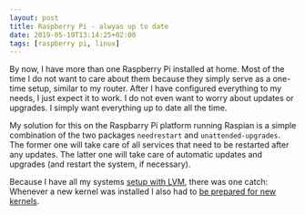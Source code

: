 ```yaml
---
layout: post
title: Raspberry Pi - alwyas up to date
date: 2019-05-19T13:14:25+02:00
tags: [raspberry pi, linux]
---
```


By now, I have more than one Raspberry Pi installed at home. Most of the time I do not want to care about them because they simply serve as a one-time setup, similar to my router. After I have configured everything to my needs, I just expect it to work. I do not even want to worry about updates or upgrades. I simply want everything up to date all the time.

My solution for this on the Raspbarry Pi platform running Raspian is a simple combination of the two packages `needrestart` and `unattended-upgrades`. The former one will take care of all services that need to be restarted after any updates. The latter one will take care of automatic updates and upgrades (and restart the system, if necessary).

Because I have all my systems [setup with LVM](how-to-migrate-a-raspberry-pi-installation-to-lvm), there was one catch: Whenever a new kernel was installed I also had to [be prepared for new kernels](how-to-migrate-a-raspberry-pi-installation-to-lvm#Be-prepared-for-new-kernels).



